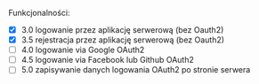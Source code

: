 Funkcjonalności:
- [x] 3.0 logowanie przez aplikację serwerową (bez Oauth2)
- [x] 3.5 rejestracja przez aplikację serwerową (bez Oauth2)
- [ ] 4.0 logowanie via Google OAuth2
- [ ] 4.5 logowanie via Facebook lub Github OAuth2
- [ ] 5.0 zapisywanie danych logowania OAuth2 po stronie serwera
